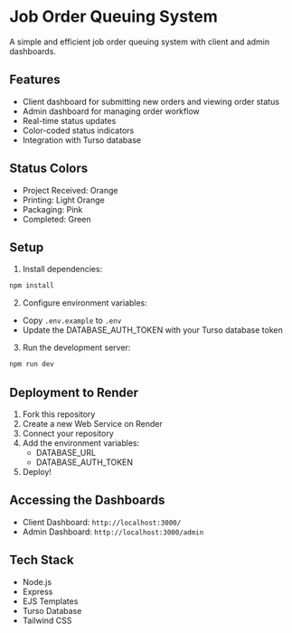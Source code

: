 # Job Order Queuing System

A simple and efficient job order queuing system with client and admin dashboards.

## Features

- Client dashboard for submitting new orders and viewing order status
- Admin dashboard for managing order workflow
- Real-time status updates
- Color-coded status indicators
- Integration with Turso database

## Status Colors

- Project Received: Orange
- Printing: Light Orange
- Packaging: Pink
- Completed: Green

## Setup

1. Install dependencies:
```bash
npm install
```

2. Configure environment variables:
- Copy `.env.example` to `.env`
- Update the DATABASE_AUTH_TOKEN with your Turso database token

3. Run the development server:
```bash
npm run dev
```

## Deployment to Render

1. Fork this repository
2. Create a new Web Service on Render
3. Connect your repository
4. Add the environment variables:
   - DATABASE_URL
   - DATABASE_AUTH_TOKEN
5. Deploy!

## Accessing the Dashboards

- Client Dashboard: `http://localhost:3000/`
- Admin Dashboard: `http://localhost:3000/admin`

## Tech Stack

- Node.js
- Express
- EJS Templates
- Turso Database
- Tailwind CSS
